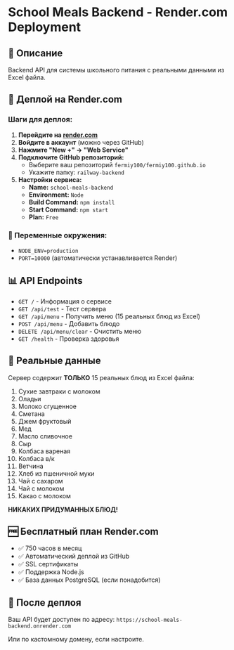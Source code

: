 # School Meals Backend - Render.com Deployment

## 🎯 Описание
Backend API для системы школьного питания с реальными данными из Excel файла.

## 🚀 Деплой на Render.com

### Шаги для деплоя:

1. **Перейдите на [render.com](https://render.com)**
2. **Войдите в аккаунт** (можно через GitHub)
3. **Нажмите "New +" → "Web Service"**
4. **Подключите GitHub репозиторий:**
   - Выберите ваш репозиторий `fermiy100/fermiy100.github.io`
   - Укажите папку: `railway-backend`
5. **Настройки сервиса:**
   - **Name:** `school-meals-backend`
   - **Environment:** `Node`
   - **Build Command:** `npm install`
   - **Start Command:** `npm start`
   - **Plan:** `Free`

### 🔧 Переменные окружения:
- `NODE_ENV=production`
- `PORT=10000` (автоматически устанавливается Render)

## 📊 API Endpoints

- `GET /` - Информация о сервисе
- `GET /api/test` - Тест сервера
- `GET /api/menu` - Получить меню (15 реальных блюд из Excel)
- `POST /api/menu` - Добавить блюдо
- `DELETE /api/menu/clear` - Очистить меню
- `GET /health` - Проверка здоровья

## 🎉 Реальные данные

Сервер содержит **ТОЛЬКО** 15 реальных блюд из Excel файла:
1. Сухие завтраки с молоком
2. Оладьи
3. Молоко сгущенное
4. Сметана
5. Джем фруктовый
6. Мед
7. Масло сливочное
8. Сыр
9. Колбаса вареная
10. Колбаса в/к
11. Ветчина
12. Хлеб из пшеничной муки
13. Чай с сахаром
14. Чай с молоком
15. Какао с молоком

**НИКАКИХ ПРИДУМАННЫХ БЛЮД!**

## 🆓 Бесплатный план Render.com

- ✅ 750 часов в месяц
- ✅ Автоматический деплой из GitHub
- ✅ SSL сертификаты
- ✅ Поддержка Node.js
- ✅ База данных PostgreSQL (если понадобится)

## 🔗 После деплоя

Ваш API будет доступен по адресу:
`https://school-meals-backend.onrender.com`

Или по кастомному домену, если настроите.

